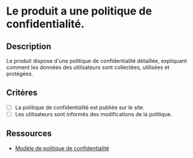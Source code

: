 # Le produit a une politique de confidentialité.

## Description

Le produit dispose d'une politique de confidentialité détaillée, expliquant comment les données des utilisateurs sont collectées, utilisées et protégées.

## Critères

- [ ] La politique de confidentialité est publiée sur le site.
- [ ] Les utilisateurs sont informés des modifications de la politique.

## Ressources

- [Modèle de politique de confidentialité](https://www.example.com/modele-politique-confidentialite)
